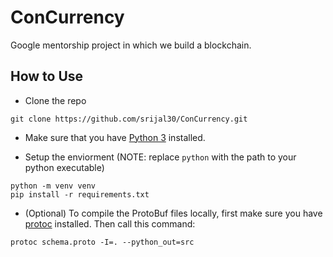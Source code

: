 # ConCurrency
Google mentorship project in which we build a blockchain.

## How to Use

* Clone the repo
```
git clone https://github.com/srijal30/ConCurrency.git
```

* Make sure that you have [Python 3](https://www.python.org/downloads/) installed. 

* Setup the enviorment (NOTE: replace `python` with the path to your python executable)
```
python -m venv venv
pip install -r requirements.txt
```
* (Optional) To compile the ProtoBuf files locally, first make sure you have [protoc](https://github.com/protocolbuffers/protobuf/releases) installed. Then call this command:
```
protoc schema.proto -I=. --python_out=src
```
 


